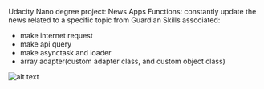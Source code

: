 Udacity Nano degree project: News Apps
Functions: constantly update the news related to a specific topic from Guardian
Skills associated:
 - make internet request
 - make api query
 - make asynctask and loader
 - array adapter(custom adapter class, and custom object class)
 
![alt text](https://scontent-arn2-1.xx.fbcdn.net/v/t34.0-0/p280x280/20370222_1570386846403292_1789645720_n.png?oh=9981bf4d2129fce769314ba2dd33eb50&oe=5978CDAD)
